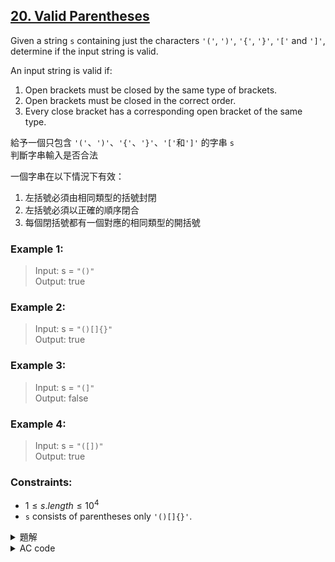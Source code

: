 ## [20. Valid Parentheses](https://leetcode.com/problems/valid-parentheses/)  

Given a string `s` containing just the characters `'('`, `')'`, `'{'`, `'}'`, `'['` and `']'`, determine if the input string is valid.  

An input string is valid if:  

1. Open brackets must be closed by the same type of brackets.  
2. Open brackets must be closed in the correct order.  
3. Every close bracket has a corresponding open bracket of the same type.  

給予一個只包含 `'('`、`')'`、`'{'`、`'}'`、`'['`和`']'` 的字串 `s`  
判斷字串輸入是否合法  

一個字串在以下情況下有效：  

1. 左括號必須由相同類型的括號封閉  
2. 左括號必須以正確的順序閉合  
3. 每個閉括號都有一個對應的相同類型的開括號  

### Example 1:  

> Input: s = `"()"`  
> Output: true  

### Example 2:  

> Input: s = `"()[]{}"`  
> Output: true  

### Example 3:  

> Input: s = `"(]"`  
> Output: false  

### Example 4:  

> Input: s = `"([])"`  
> Output: true  

### Constraints:  

* $1 \leq s.length \leq 10^4$  
* `s` consists of parentheses only `'()[]{}'`.  

<details>

<summary>題解</summary>

經典題！  
就是用一個 `stack` 來儲存左括號  
然後遇到右括號時檢查 `stack` 最上面的左括號是否能配對就可以了  

```cpp
class Solution {
public:
    bool isValid(string s) {
        stack<int> cnt;
        int cnt2=0;
        if(s.size()%2==1){
            return 0;
        }
        for(int i=0;i<s.size();i++){
            if(s[i]=='('){
                cnt.push(1);
            }
            else if(s[i]=='{'){
                cnt.push(2);
            }
            else if(s[i]=='['){
                cnt.push(3);
            }
            else{
                if(cnt.size()>0){
                    if(s[i]==')'&&cnt.top()==1){
                        cnt.pop();
                    }
                    else if(s[i]=='}'&&cnt.top()==2){
                        cnt.pop();
                    }
                    else if(s[i]==']'&&cnt.top()==3){
                        cnt.pop();
                    }
                    else{
                        return 0;
                    }
                }
                else{
                   return 0; 
                }
            }
        }
        if(cnt.size()==0){
            return 1;
        }
        else{
            return 0;
        }
    }
};
```

<img width="669" alt="leet0020_0" src="https://github.com/user-attachments/assets/18e4b13f-e2d7-44a0-9df7-b1c21c5eab42">  

* 空間複雜度： $O(n)$  
* 時間複雜度： $O(n)$  

</details>

<details>

<summary>AC code</summary>

```cpp
class Solution {
public:
    bool isValid(string s) {
        stack<int> cnt;
        int cnt2=0;
        if(s.size()%2==1){
            return 0;
        }
        for(int i=0;i<s.size();i++){
            if(s[i]=='('){
                cnt.push(1);
            }
            else if(s[i]=='{'){
                cnt.push(2);
            }
            else if(s[i]=='['){
                cnt.push(3);
            }
            else{
                if(cnt.size()>0){
                    if(s[i]==')'&&cnt.top()==1){
                        cnt.pop();
                    }
                    else if(s[i]=='}'&&cnt.top()==2){
                        cnt.pop();
                    }
                    else if(s[i]==']'&&cnt.top()==3){
                        cnt.pop();
                    }
                    else{
                        return 0;
                    }
                }
                else{
                   return 0; 
                }
            }
        }
        if(cnt.size()==0){
            return 1;
        }
        else{
            return 0;
        }
    }
};
```

</details>
